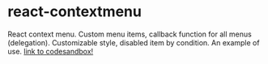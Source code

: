 # react-contextmenu
React context menu. Custom menu items, callback function for all menus (delegation). Customizable style, disabled item by condition.
An example of use.
[link to codesandbox!](https://codesandbox.io/s/github/john050481/react-contextmenu)
